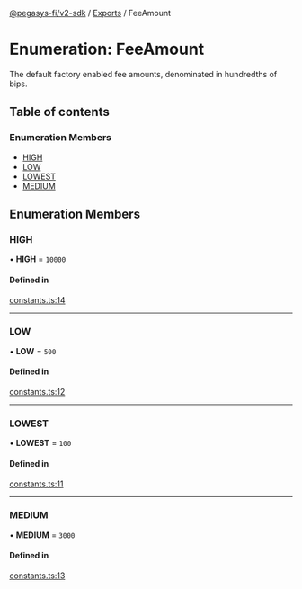 [@pegasys-fi/v2-sdk](../README.md) / [Exports](../modules.md) / FeeAmount

# Enumeration: FeeAmount

The default factory enabled fee amounts, denominated in hundredths of bips.

## Table of contents

### Enumeration Members

- [HIGH](FeeAmount.md#high)
- [LOW](FeeAmount.md#low)
- [LOWEST](FeeAmount.md#lowest)
- [MEDIUM](FeeAmount.md#medium)

## Enumeration Members

### HIGH

• **HIGH** = ``10000``

#### Defined in

[constants.ts:14](https://github.com/Uniswap/v2-sdk/blob/08a7c05/src/constants.ts#L14)

___

### LOW

• **LOW** = ``500``

#### Defined in

[constants.ts:12](https://github.com/Uniswap/v2-sdk/blob/08a7c05/src/constants.ts#L12)

___

### LOWEST

• **LOWEST** = ``100``

#### Defined in

[constants.ts:11](https://github.com/Uniswap/v2-sdk/blob/08a7c05/src/constants.ts#L11)

___

### MEDIUM

• **MEDIUM** = ``3000``

#### Defined in

[constants.ts:13](https://github.com/Uniswap/v2-sdk/blob/08a7c05/src/constants.ts#L13)
